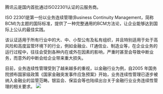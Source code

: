 腾讯云是国内首批通过ISO22301认证的云服务商。

ISO 22301是第一份以业务连续管理(Business Continuity Management，简称BCM)为主题的国际标准，提供了一种完整通用的BCM方法论，让企业能够达到国际上公认的最佳实践。
	
该认证适用于所有行业中的大、中、小型公有及私有组织，并且特别适用于处于高风险和高度监管环境下的行业，例如金融业、IT通信业、制造业等，在企业业务的运行过程中，往往会受到各种内在或外在因素的影响，严重时甚至会导致中断业务，而意外的中断会给企业带来重大损失。
	 
目前，业务连续性管理受到了越来越多的重视，以金融行业为例，自2005 年国务院颁布国家级政策《国家金融突发事件应急预案》开始，业务连续性管理已逐步被纳入金融业的监管范畴。银监会、保监会等也陆续出台关于金融行业业务连续性管理的相关要求。
![](https://mccdn.qcloud.com/static/img/6a6e040123fb6922c5f3f8501025d58b/ISO22301.png)
